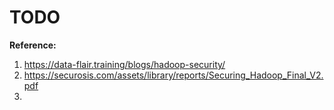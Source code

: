 # TODO

**Reference:**  
1. https://data-flair.training/blogs/hadoop-security/
2. https://securosis.com/assets/library/reports/Securing_Hadoop_Final_V2.pdf
3. 
